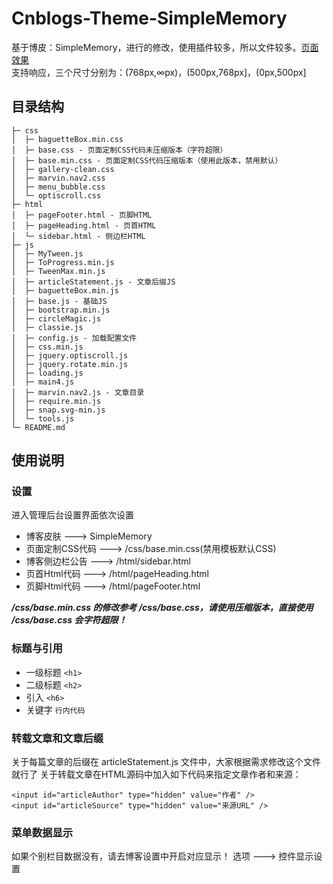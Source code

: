 # Cnblogs-Theme-SimpleMemory
基于博皮：SimpleMemory，进行的修改，使用插件较多，所以文件较多。[页面效果](https://www.cnblogs.com/bndong/)
<br>支持响应，三个尺寸分别为：(768px,∞px)，(500px,768px]，(0px,500px]
## 目录结构
```
├─ css
│  ├─ baguetteBox.min.css
│  ├─ base.css - 页面定制CSS代码未压缩版本（字符超限）
│  ├─ base.min.css - 页面定制CSS代码压缩版本（使用此版本，禁用默认）
│  ├─ gallery-clean.css
│  ├─ marvin.nav2.css
│  ├─ menu_bubble.css
│  └─ optiscroll.css
├─ html
│  ├─ pageFooter.html - 页脚HTML
│  ├─ pageHeading.html - 页首HTML
│  └─ sidebar.html - 侧边栏HTML
├─ js
│  ├─ MyTween.js
│  ├─ ToProgress.min.js
│  ├─ TweenMax.min.js
│  ├─ articleStatement.js - 文章后缀JS
│  ├─ baguetteBox.min.js
│  ├─ base.js - 基础JS
│  ├─ bootstrap.min.js
│  ├─ circleMagic.js
│  ├─ classie.js
│  ├─ config.js - 加载配置文件
│  ├─ css.min.js
│  ├─ jquery.optiscroll.js
│  ├─ jquery.rotate.min.js
│  ├─ loading.js
│  ├─ main4.js
│  ├─ marvin.nav2.js - 文章目录
│  ├─ require.min.js
│  ├─ snap.svg-min.js
│  └─ tools.js
└─ README.md
```
## 使用说明
### 设置
进入管理后台设置界面依次设置
* 博客皮肤 ---> SimpleMemory
* 页面定制CSS代码 ---> /css/base.min.css(禁用模板默认CSS)
* 博客侧边栏公告 ---> /html/sidebar.html
* 页首Html代码 ---> /html/pageHeading.html
* 页脚Html代码 ---> /html/pageFooter.html

***/css/base.min.css 的修改参考 /css/base.css，请使用压缩版本，直接使用 /css/base.css 会字符超限！***
### 标题与引用
* 一级标题 `<h1>`
* 二级标题 `<h2>`
* 引入 `<h6>`
* 关键字 `行内代码`
### 转载文章和文章后缀
关于每篇文章的后缀在 articleStatement.js 文件中，大家根据需求修改这个文件就行了
关于转载文章在HTML源码中加入如下代码来指定文章作者和来源：
```
<input id="articleAuthor" type="hidden" value="作者" />
<input id="articleSource" type="hidden" value="来源URL" />
```
### 菜单数据显示
如果个别栏目数据没有，请去博客设置中开启对应显示！
选项 ---> 控件显示设置
